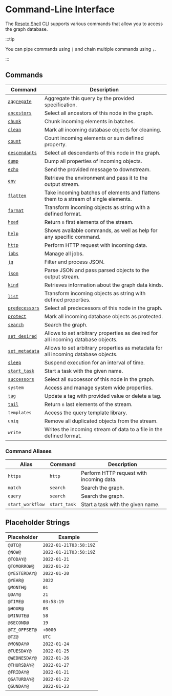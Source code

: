 # Command-Line Interface

The [Resoto Shell](/concepts/components/shell.md) CLI supports various commands that allow you to access the graph database.

:::tip

You can pipe commands using `|` and chain multiple commands using `;`.

:::

## Commands

| Command                             | Description                                                                         |
| ----------------------------------- | ----------------------------------------------------------------------------------- |
| [`aggregate`](./aggregate.md)       | Aggregate this query by the provided specification.                                 |
| [`ancestors`](./ancestors.md)       | Select all ancestors of this node in the graph.                                     |
| [`chunk`](./chunk.md)               | Chunk incoming elements in batches.                                                 |
| [`clean`](./clean.md)               | Mark all incoming database objects for cleaning.                                    |
| [`count`](./count.md)               | Count incoming elements or sum defined property.                                    |
| [`descendants`](./descendants.md)   | Select all descendants of this node in the graph.                                   |
| [`dump`](./dump.md)                 | Dump all properties of incoming objects.                                            |
| [`echo`](./echo.md)                 | Send the provided message to downstream.                                            |
| [`env`](./env.md)                   | Retrieve the environment and pass it to the output stream.                          |
| [`flatten`](./flatten.md)           | Take incoming batches of elements and flattens them to a stream of single elements. |
| [`format`](./format.md)             | Transform incoming objects as string with a defined format.                         |
| [`head`](./head.md)                 | Return `n` first elements of the stream.                                            |
| [`help`](./help.md)                 | Shows available commands, as well as help for any specific command.                 |
| [`http`](./http.md)                 | Perform HTTP request with incoming data.                                            |
| [`jobs`](./jobs/index.md)           | Manage all jobs.                                                                    |
| [`jq`](./jq.md)                     | Filter and process JSON.                                                            |
| [`json`](./json.md)                 | Parse JSON and pass parsed objects to the output stream.                            |
| [`kind`](./kind.md)                 | Retrieves information about the graph data kinds.                                   |
| [`list`](./list.md)                 | Transform incoming objects as string with defined properties.                       |
| [`predecessors`](./predecessors.md) | Select all predecessors of this node in the graph.                                  |
| [`protect`](./protect.md)           | Mark all incoming database objects as protected.                                    |
| [`search`](./search.md)             | Search the graph.                                                                   |
| [`set_desired`](./set_desired.md)   | Allows to set arbitrary properties as desired for all incoming database objects.    |
| [`set_metadata`](./set_metadata.md) | Allows to set arbitrary properties as metadata for all incoming database objects.   |
| [`sleep`](./sleep.md)               | Suspend execution for an interval of time.                                          |
| [`start_task`](./start_task.md)     | Start a task with the given name.                                                   |
| [`successors`](./successors.md)     | Select all successor of this node in the graph.                                     |
| `system`                            | Access and manage system wide properties.                                           |
| [`tag`](./tag.md)                   | Update a tag with provided value or delete a tag.                                   |
| [`tail`](./tail.md)                 | Return `n` last elements of the stream.                                             |
| `templates`                         | Access the query template library.                                                  |
| `uniq`                              | Remove all duplicated objects from the stream.                                      |
| `write`                             | Writes the incoming stream of data to a file in the defined format.                 |

### Command Aliases

| Alias            | Command      | Description                              |
| ---------------- | ------------ | ---------------------------------------- |
| `https`          | `http`       | Perform HTTP request with incoming data. |
| `match`          | `search`     | Search the graph.                        |
| `query`          | `search`     | Search the graph.                        |
| `start_workflow` | `start_task` | Start a task with the given name.        |

## Placeholder Strings

| Placeholder   | Example                |
| ------------- | ---------------------- |
| `@UTC@`       | `2022-01-21T03:58:19Z` |
| `@NOW@`       | `2022-01-21T03:58:19Z` |
| `@TODAY@`     | `2022-01-21`           |
| `@TOMORROW@`  | `2022-01-22`           |
| `@YESTERDAY@` | `2022-01-20`           |
| `@YEAR@`      | `2022`                 |
| `@MONTH@`     | `01`                   |
| `@DAY@`       | `21`                   |
| `@TIME@`      | `03:58:19`             |
| `@HOUR@`      | `03`                   |
| `@MINUTE@`    | `58`                   |
| `@SECOND@`    | `19`                   |
| `@TZ_OFFSET@` | `+0000`                |
| `@TZ@`        | `UTC`                  |
| `@MONDAY@`    | `2022-01-24`           |
| `@TUESDAY@`   | `2022-01-25`           |
| `@WEDNESDAY@` | `2022-01-26`           |
| `@THURSDAY@`  | `2022-01-27`           |
| `@FRIDAY@`    | `2022-01-21`           |
| `@SATURDAY@`  | `2022-01-22`           |
| `@SUNDAY@`    | `2022-01-23`           |
